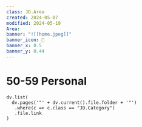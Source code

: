 ```yaml
---
class: JD.Area
created: 2024-05-07
modified: 2024-05-19
Area: 
banner: "![[home.jpeg]]"
banner_icon: 📇
banner_x: 0.5
banner_y: 0.44
---
```


# 50-59 Personal

```dataviewjs
dv.list(
  dv.pages('"' + dv.current().file.folder + '"')
   .where(c => c.class == "JD.Category")
   .file.link
)
```
